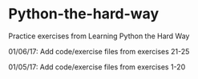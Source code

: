 # Python-the-hard-way
Practice exercises from Learning Python the Hard Way

01/06/17: Add code/exercise files from exercises 21-25

01/05/17: Add code/exercise files from exercises 1-20
